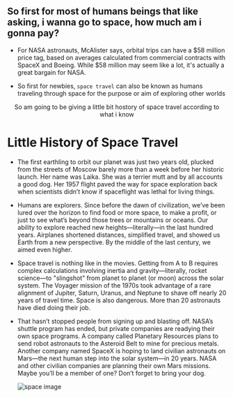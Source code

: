
  ## So first for most of humans beings that like asking, i wanna go to space, how much am i gonna pay?
  
 -  For NASA astronauts, McAlister says, orbital trips can have a $58 million price tag, based on averages calculated from commercial contracts with SpaceX and Boeing. While $58 million may seem like a lot, it's actually a great bargain for NASA.

 -  So first for newbies, ``space travel`` can also be known as humans traveling through space for the purpose or aim of exploring other worlds

   <div align="center"> So am going to be giving a little bit hostory of space travel according to what i know </div>
   
   # Little History of Space Travel 
   
 - The first earthling to orbit our planet was just two years old, plucked from the streets of Moscow barely more than a week before her historic launch. Her name was Laika. She was a terrier mutt and by all accounts a good dog. Her 1957 flight paved the way for space exploration back when scientists didn’t know if spaceflight was lethal for living things.

- Humans are explorers. Since before the dawn of civilization, we’ve been lured over the horizon to find food or more space, to make a profit, or just to see what’s beyond those trees or mountains or oceans. Our ability to explore reached new heights—literally—in the last hundred years. Airplanes shortened distances, simplified travel, and showed us Earth from a new perspective. By the middle of the last century, we aimed even higher.

- Space travel is nothing like in the movies. Getting from A to B requires complex calculations involving inertia and gravity—literally, rocket science—to "slingshot" from planet to planet (or moon) across the solar system. The Voyager mission of the 1970s took advantage of a rare alignment of Jupiter, Saturn, Uranus, and Neptune to shave off nearly 20 years of travel time. Space is also dangerous. More than 20 astronauts have died doing their job.

- That hasn’t stopped people from signing up and blasting off. NASA’s shuttle program has ended, but private companies are readying their own space programs. A company called Planetary Resources plans to send robot astronauts to the Asteroid Belt to mine for precious metals. Another company named SpaceX is hoping to land civilian astronauts on Mars—the next human step into the solar system—in 20 years. NASA and other civilian companies are planning their own Mars missions. Maybe you’ll be a member of one? Don’t forget to bring your dog.


  ![space image](https://www.google.com/url?sa=i&url=https%3A%2F%2Fwww.nasa.gov%2Fpress-release%2Fnasa-television-to-air-space-station-cargo-ship-launch-docking-1&psig=AOvVaw0A9JmjBWqGht68VfQGtBj5&ust=1642515240477000&source=images&cd=vfe&ved=0CAsQjRxqFwoTCICUmeL8uPUCFQAAAAAdAAAAABAD)
